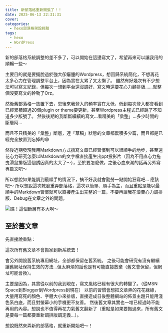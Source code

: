```yaml
---
title: 新部落格重新開張了！！
date: 2025-06-13 22:31:31
cover:
categories:
  - hexo部落格架設經驗
tags:
  - hexo
  - WordPress
---
```


新的部落格系統調整的差不多了，可以開始在這邊寫文了，希望再來可以讓我用的順暢一些～

主要目的就是要擺脫過於強大卻癰腫的Wordpress，想回歸系統簡化，不想再花太多心力在管理調整平台上，因為實在太累了又太懶了。
雖然有好幾次有不少想法可以寫文紀錄，但每次一想到平台還沒調好、寫文時還要花心力顧排版......就整個沒要寫文的幹勁了Orz。

然後舊部落格一放置下去，恩後來我登入的頻率實在太低，低到每次登入都會看到已經累積超過20個plugin or theme要更新，甚至Wordpress主程式已經跳了不知道多少版號了。
然後後期的我斷斷續續的寫文...看精美的「彙整」...多少時間的斷層阿...

<div class="post-content">
<div class="xg-grid">
<div class="xg-col-7 xg-col-sm-12">

而且不只精美的「彙整」斷層，連「草稿」狀態的文章都累積多少篇，而且都是已經完全放置到忘掉的😅

然後近期發現我用Markdown方式撰寫文章已經習慣到可以很順手的地步，甚至還花心力研究怎麼以Markdown的文字檔直接產生出ppt投影片（因為不用直心力拖曳滑鼠排版這個誘因真的太大了～），至於要怎麼做，之後心血來潮的話再另外寫專篇文吧～

所以想說如果能調到最順手的情況下，搞不好我就會勤勞一點開始狂寫吧... 應該吧～
所以想說這次乾脆重弄部落格，這次以簡單、順手為主，而且重點是能以最順手的Markdown習慣就可以直接產生出完整的一篇，不要再讓我在浪費心力調排版、Debug在文章之外的問題。

</div>
<div class="xg-col-5 xg-col-sm-12">

![](Screenshot2025-06-13at23-52-17.png "瞧！這個斷層有多大啊～")

</div>
</div>
</div>

## 至於舊文章
先直接說重點：

<div class="xg-alertbar xg-alertbar-warning">
    這次所有舊文章不會搬家到新系統去！
</div>

會另外開設舊系統專用網址，全部都保留在舊系統。
之後可能會研究有沒有繼續讓舊網址保持生效的方法...但太麻煩的話也是有可能直接放棄（舊文會保留，但網址可能會換）。

主要是因為，其實從以前的我到現在，寫文風格已經有很大的轉變了。（從MSN Space到Blogger到Wordpress到現在）
以前的習慣會想把文章弄的花花綠綠，大量用寫死的顏色、字體大小來排版，直接造成日後整體網站的佈景主題只能用淺色系白底，而且對螢幕小的手機更不友善。
然後舊文章其實也一堆已經過時不能再用的內容。想說也不值得再花力氣舊文翻新了（重點是如果要搬過來，所有舊文是要每一篇都要重新調排版調定義...）。

想說既然來弄新的部落格，就重新開始吧～！